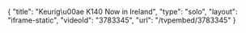 {
    "title": "Keurig\u00ae K140 Now in Ireland",
    "type": "solo",
    "layout": "iframe-static",
    "videoId": "3783345",
    "url": "\/tvpembed\/3783345"
}